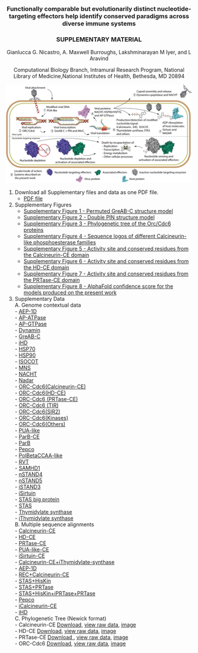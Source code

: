<h3 style="text-align: center;">Functionally comparable but evolutionarily distinct nucleotide-targeting effectors help identify conserved paradigms across diverse immune systems</h3>
<h3 style="text-align: center;">SUPPLEMENTARY MATERIAL</h3>
<p style="text-align: center;">Gianlucca G. Nicastro, A. Maxwell Burroughs, Lakshminarayan M Iyer, and L Aravind</p> 
<p style="text-align: center;">Computational Biology Branch, Intramural Research Program, National Library of Medicine,National Institutes of Health, Bethesda, MD 20894</p> 

<p align="center">
  <img src="./Graph_abs.png" />
</p>

1. Download all Supplementary files and data as one PDF file.
     - [PDF file](./Supp_material_r.pdf)
2. Supplementary Figures  
	 - [Supplementary Figure 1 - Permuted GreAB-C structure model](./supp_fig/sup1.html)
	 - [Supplementary Figure 2 - Double PIN structure model](./supp_fig/sup2.html)
	 - [Supplementary Figure 3 - Phylogenetic tree of the Orc/Cdc6 proteins](./supp_fig/sup3.html)
	 - [Supplementary Figure 4 - Sequence logos of different Calcineurin-like phosphoesterase families](./supp_fig/sup4.html)
	 - [Supplementary Figure 5 - Activity site and conserved residues from the Calcineurin-CE domain](./supp_fig/sup5.html)
	 - [Supplementary Figure 6 - Activity site and conserved residues from the HD-CE domain](./supp_fig/sup6.html)
	 - [Supplementary Figure 7 - Activity site and conserved residues from the PRTase-CE domain](./supp_fig/sup7.html)
	 - [Supplementary Figure 8 - AlphaFold confidence score for the models produced on the present work](./supp_fig/sup8.html)
3. Supplementary Data  
	A. Genome contextual data  
		- [AEP-1D](./operons/AEP1D.html)  
 		- [AP-ATPase](./operons/AP-ATPase.html)  
 		- [AP-GTPase](./operons/AP-GTPase.html)  
 		- [Dynamin](./operons/dynamin.html)  
 		- [GreAB-C](./operons/GreAB-C.html)  
 		- [iHD](./operons/iHD.html)  
 		- [HSP70](./operons/HSP70.html)  
 		- [HSP90](./operons/HSP90.html)  
 		- [ISOCOT](./operons/ISOCOT.html)  
 		- [MNS](./operons/MNS.html)  
 		- [NACHT](./operons/NACHT.html)  
		- [Nadar](./operons/NADAR.html)  
 		- [ORC-Cdc6(Calcineurin-CE)](./operons/orc_calcineurin.html)  
 		- [ORC-Cdc6(HD-CE)](./operons/orc_hd.html)  
 		- [ORC-Cdc6 (PRTase-CE)](./operons/orc_prtase.html)  
 		- [ORC-Cdc6 (TIR)](./operons/orc_tir.html)  
 		- [ORC-Cdc6(SIR2)](./operons/orc_sir2.html)  
 		- [ORC-Cdc6(Kinases)](./operons/orc_kinase.html)  
 		- [ORC-Cdc6(Others)](./operons/orc_others.html)  
 		- [PUA-like](./operons/pua_like.html)  
 		- [ParB-CE](./operons/ParB_CE.html)  
 		- [ParB](./operons/ParB.html)  
 		- [Pepco](./operons/pepco.html)  
 		- [PolBetaCCAA-like](./operons/pol_beta.html)  
 		- [RVT](./operons/rvt.html)  
 		- [SAMHD1](./operons/samhd1.html)  
 		- [nSTAND4](./operons/nSTAND4.html)  
 		- [nSTAND5](./operons/nSTAND5.html)  
 		- [iSTAND3](./operons/iSTAND3.html)  
 		- [iSirtuin](./operons/iSirtuin.html)  
 		- [STAS big protein](./operons/STAS_big.html)  
 		- [STAS](./operons/STAS.html)  
 		- [Thymidylate synthase](./operons/TS.html)  
 		- [iThymidylate synthase](./operons/iTS.html)  
	B. Multiple sequence alignments  
		- [Calcineurin-CE](./alns/Colored/Calcineurin-CE.color.html)  
		- [HD-CE](./alns/Colored/HD-CE.colored.aln.html)  
		- [PRTase-CE](./alns/Colored/prtase-ce.colored.aln.html)  
		- [PUA-like-CE](./alns/Colored/PUA_like.colored.aln.html)  
		- [iSirtuin-CE](./alns/Colored/iSirtuin_colored.aln.html)  
		- [Calcineurin-CE+iThymidylate-synthase](./alns/Colored/calcineurin.iTS.colored.aln.html)  
		- [AEP-1D](./alns/Colored/AEP_1d.colored.aln.html)  
		- [REC+Calcineurin-CE](./alns/Colored/REC_calcineurin.colored.aln.html)  
		- [STAS+HisKin](./alns/Colored/STAS.hisk.colored.aln.html)  
		- [STAS+PRTase](./alns/Colored/STAS_PRTASE.colored.html)  
		- [STAS+HisKin+iPRTase+PRTase](./alns/Colored/STAS_hisk_PRTASE.colored.html)  
		- [Pepco](./alns/Colored/pepco.colored.aln.html)  
		- [iCalcineurin-CE](./alns/Colored/iCalcineurin.colored.aln.html)  
		- [iHD](./alns/Colored/iHD.colored.aln.html)  
	C. Phylogenetic Tree (Newick format)  
		- Calcineurin-CE [Download](./tree_files/calcineurin.newick), [view raw data](./tree_files/calcineurin_tree.html), [image](./tree_files/calcineurin_tree.svg)  
		- HD-CE [Download](./tree_files/hd.newick), [view raw data](./tree_files/hd.tree.html), [image](./tree_files/hd.svg)  
		- PRTase-CE [Download ](./tree_files/prtase.newick), [view raw data](./tree_files/prtase.tree.html), [image](./tree_files/prtase.tree.svg)  
		- ORC-Cdc6 [Download](./tree_files/orc.newick), [view raw data](./tree_files/orc.tree.html), [image](./tree_files/orc.svg)  
